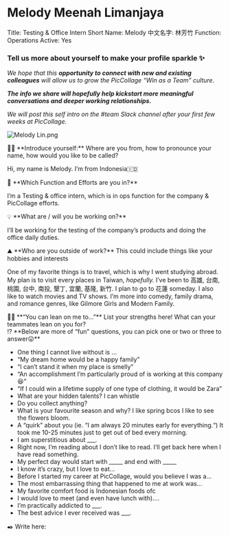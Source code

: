 # Melody Meenah Limanjaya

Title: Testing & Office Intern
Short Name: Melody
中文名字: 林芳竹
Function: Operations
Active: Yes

### Tell us more about yourself to make your profile sparkle ✨

*We hope that this **opportunity to connect with new and existing colleagues** will allow us to grow the PicCollage “Win as a Team” culture.* 

***The info we share will hopefully help kickstart more meaningful conversations and deeper working relationships.*** 

*We will post this self intro on the #team Slack channel after your first few weeks at PicCollage.* 

![Melody Lin.png](Melody%20Meenah%20Limanjaya%2019a5f70253374d4aa3274036d66a6343/Melody_Lin.png)

<aside>
👋🏻 **Introduce yourself:** Where are you from, how to pronounce your name, how would you like to be called?

</aside>

Hi, my name is Melody. I’m from Indonesia🇮🇩

<aside>
💼 **Which Function and Efforts are you in?**

</aside>

I’m a Testing & office intern, which is in ops function for the company & PicCollage efforts.

<aside>
💡 **What are / will you be working on?**

</aside>

I’ll be working for the testing of the company’s products and doing the office daily duties.

<aside>
⛰️ **Who are you outside of work?** This could include things like your hobbies and interests

</aside>

One of my favorite things is to travel, which is why I went studying abroad. My plan is to visit every places in Taiwan, *hopefully.* I’ve been to 高雄, 台南, 桃園, 台中, 南投, 墾丁, 宜蘭, 基隆, 新竹. I plan to go to 花蓮 someday. I also like to watch movies and TV shows. I’m more into comedy, family drama, and romance genres, like Gilmore Girls and Modern Family. 

<aside>
💪🏻 **“You can lean on me to…”** List your strengths here! What can your teammates lean on you for?

</aside>

<aside>
⁉️ **Below are more of “fun” questions, you can pick one or two or three to answer😛**

</aside>

- One thing I cannot live without is …
- “My dream home would be a happy family”
- “I can’t stand it when my place is smelly”
- “An accomplishment I’m particularly proud of is working at this company😆”
- “If I could win a lifetime supply of one type of clothing, it would be Zara”
- What are your hidden talents? I can whistle
- Do you collect anything?
- What is your favourite season and why? I like spring bcos I like to see the flowers bloom.
- A “quirk” about you (ie. “I am always 20 minutes early for everything.“) It took me 10-25 minutes just to get out of bed every morning.
- I am superstitious about ___.
- Right now, I’m reading about I don’t like to read. I’ll get back here when I have read something.
- My perfect day would start with _____ and end with _____
- I know it’s crazy, but I love to eat…
- Before I started my career at PicCollage, would you believe I was a…
- The most embarrassing thing that happened to me at work was…
- My favorite comfort food is Indonesian foods ofc
- I would love to meet (and even have lunch with)….
- I’m practically addicted to ___.
- The best advice I ever received was ___.

<aside>
✒️ Write here:

</aside>